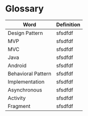 
# Glossary

Word  | Definition
--|--
Design Pattern  |  sfsdfdf
MVP  |  sfsdfdf
MVC  |  sfsdfdf
Java  |  sfsdfdf
Android  |  sfsdfdf
Behavioral Pattern |sfsdfdf  
Implementation  |  sfsdfdf
Asynchronous  |  sfsdfdf
Activity  |  sfsdfdf
Fragment  |  sfsdfdf
